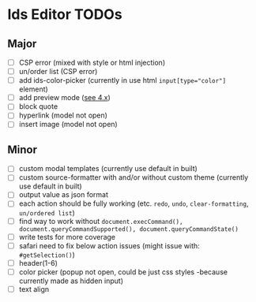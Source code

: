 # Ids Editor TODOs

## Major

- [ ] CSP error (mixed with style or html injection)
- [ ] un/order list (CSP error)
- [ ] add ids-color-picker (currently in use html `input[type="color"]` element)
- [ ] add preview mode ([see 4.x](https://main-enterprise.demo.design.infor.com/components/editor/example-preview.html))
- [ ] block quote
- [ ] hyperlink (model not open)
- [ ] insert image (model not open)

## Minor

- [ ] custom modal templates (currently use default in built)
- [ ] custom source-formatter with and/or without custom theme (currently use default in built)
- [ ] output value as json format
- [ ] each action should be fully working (etc. `redo`, `undo`, `clear-formatting`, `un/ordered list`)
- [ ] find way to work without `document.execCommand(), document.queryCommandSupported(), document.queryCommandState()`
- [ ] write tests for more coverage
- [ ] safari need to fix below action issues (might issue with: `#getSelection()`)
- [ ] header(1-6)
- [ ] color picker (popup not open, could be just css styles -because currently made as hidden input)
- [ ] text align
